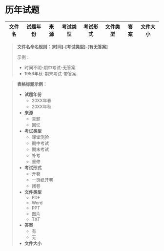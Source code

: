 # 历年试题

文件名|试题年份|来源|考试类型|考试形式|文件类型|答案|文件大小
---|---|---|---|---|---|---|---

> **文件名命名规则：[时间]-[考试类型]-[有无答案]**
>
> 示例：
>
> - 时间不明-期中考试-无答案
> - 1956年秋-期末考试-带答案

> **表格标题示例：**
>
> - **试题年份**
>   - 20XX年春
>   - 20XX年秋
> - **来源**
>   - 真题
>   - 回忆
> - **考试类型**
>   - 课堂测验
>   - 期中考试
>   - 期末考试
>   - 补考
>   - 重修
> - **考试形式**
>   - 开卷
>   - 一页纸开卷
>   - 闭卷
> - **文件类型**
>   - PDF
>   - Word
>   - PPT
>   - 图片
>   - TXT
> - **答案**
>   - 有
>   - 无
> - **文件大小**
